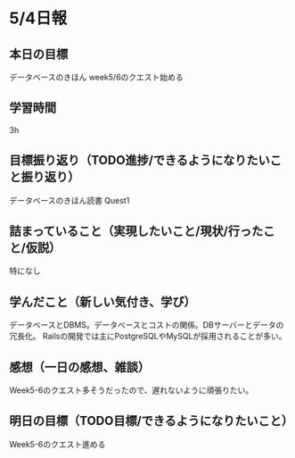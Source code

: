 # 5/4日報
## 本日の目標
データベースのきほん
week5/6のクエスト始める
## 学習時間
3h
## 目標振り返り（TODO進捗/できるようになりたいこと振り返り）
データベースのきほん読書
Quest1
## 詰まっていること（実現したいこと/現状/行ったこと/仮説）
特になし
## 学んだこと（新しい気付き、学び）
データベースとDBMS。データベースとコストの関係。DBサーバーとデータの冗長化。
Railsの開発では主にPostgreSQLやMySQLが採用されることが多い。
## 感想（一日の感想、雑談）
Week5-6のクエスト多そうだったので、遅れないように頑張りたい。
## 明日の目標（TODO目標/できるようになりたいこと）
Week5-6のクエスト進める
